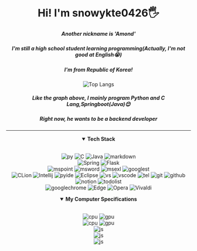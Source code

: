 <div align="center">

# Hi! I'm snowykte0426🖐️  
#####  Another nickname is 'Amond'  
#####  I'm still a high school student learning programming(Actually, I'm not good at English😭)
#####  I'm from Republic of Korea!
![Top Langs](https://github-readme-stats.vercel.app/api/top-langs/?username=snowykte0426&layout=compact&theme=dracula)
#####  Like the graph above, I mainly program Python and C Lang,Springboot(Java)😊
#####  Right now, he wants to be a **backend developer**

---
<details open>
<summary><b>Tech Stack</b></summary>
  <br>

![py](https://img.shields.io/badge/Python-3776AB?style=for-the-badge&logo=python&logoColor=white)
![C](https://img.shields.io/badge/C-00599C?style=for-the-badge&logo=c&logoColor=white)
![Java](https://img.shields.io/badge/Java-ED8B00?style=for-the-badge&logo=openjdk&logoColor=white)
![markdown](https://img.shields.io/badge/Markdown-000000?style=for-the-badge&logo=markdown&logoColor=white)<br>
![Spring](https://img.shields.io/badge/Spring-6DB33F?style=for-the-badge&logo=spring&logoColor=white)
![Flask](https://img.shields.io/badge/Flask-000000?style=for-the-badge&logo=flask&logoColor=white)<br>
![mspoint](https://img.shields.io/badge/Microsoft_PowerPoint-B7472A?style=for-the-badge&logo=microsoft-powerpoint&logoColor=white)
![msword](https://img.shields.io/badge/Microsoft_Word-2B579A?style=for-the-badge&logo=microsoft-word&logoColor=white)
![msexl](https://img.shields.io/badge/Microsoft_Excel-217346?style=for-the-badge&logo=microsoft-excel&logoColor=white)
![googlest](https://img.shields.io/badge/Google%20Sheets-34A853?style=for-the-badge&logo=google-sheets&logoColor=white)<br>
![CLion](https://img.shields.io/badge/CLion-000000?style=for-the-badge&logo=clion&logoColor=white)
![Intellij](https://img.shields.io/badge/IntelliJ_IDEA-000000.svg?style=for-the-badge&logo=intellij-idea&logoColor=white)
![pyide](https://img.shields.io/badge/PyCharm-000000.svg?&style=for-the-badge&logo=PyCharm&logoColor=white)
![Eclipse](https://img.shields.io/badge/Eclipse-2C2255?style=for-the-badge&logo=eclipse&logoColor=white)
![vs](https://img.shields.io/badge/Visual_Studio-5C2D91?style=for-the-badge&logo=visual%20studio&logoColor=white)
![vscode](https://img.shields.io/badge/Visual_Studio_Code-0078D4?style=for-the-badge&logo=visual%20studio%20code&logoColor=white)
![tel](https://img.shields.io/badge/windows%20terminal-4D4D4D?style=for-the-badge&logo=windows%20terminal&logoColor=white)
![git](https://img.shields.io/badge/GIT-E44C30?style=for-the-badge&logo=git&logoColor=white)
![github](https://img.shields.io/badge/GitHub-100000?style=for-the-badge&logo=github&logoColor=white)
![notion](https://img.shields.io/badge/Notion-000000?style=for-the-badge&logo=notion&logoColor=white)
![todolist](https://img.shields.io/badge/Todoist-E44332?style=for-the-badge&logo=todoist&logoColor=white)
<br>
![googlechrome](https://img.shields.io/badge/Google_chrome-4285F4?style=for-the-badge&logo=Google-chrome&logoColor=white)
![Edge](https://img.shields.io/badge/Microsoft_Edge-0078D7?style=for-the-badge&logo=Microsoft-edge&logoColor=white)
![Opera](https://img.shields.io/badge/Opera-FF1B2D?style=for-the-badge&logo=Opera&logoColor=white)
![Vivaldi](https://img.shields.io/badge/Vivaldi-EF3939?style=for-the-badge&logo=Vivaldi&logoColor=white)
</datails>   
<details open>
<summary><b>My Computer Specifications</b></summary>
  <br>

  ![cpu](https://img.shields.io/badge/AMD-Ryzen_5_3600-ED1C24?style=for-the-badge&logo=amd&logoColor=white)
  ![gpu](https://img.shields.io/badge/NVIDIA-RTX2060-76B900?style=for-the-badge&logo=nvidia&logoColor=white)<br>
  ![cpu](https://img.shields.io/badge/AMD-Ryzen_7_7800X3D-ED1C24?style=for-the-badge&logo=amd&logoColor=white)
  ![gpu](https://img.shields.io/badge/NVIDIA-RTX4080_SUPER-76B900?style=for-the-badge&logo=nvidia&logoColor=white)  
  ![js](https://img.shields.io/badge/Windows-SAMSUNG_Galaxybook_2_SE-0078D6?style=for-the-badge&logo=windows&logoColor=white)<br>
  ![js](https://img.shields.io/badge/Windows-SAMSUNG_Galaxybook_2_Pro-0078D6?style=for-the-badge&logo=windows&logoColor=white)<br>
  ![js](https://img.shields.io/badge/Windows-HP_14s_dq5071TU-0078D6?style=for-the-badge&logo=windows&logoColor=white)  


</datails>  
</div>
